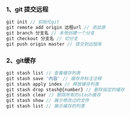 ### 1、git 提交远程

``` javascript
git init // 初始化git
git remote add origin 远程url // 添加源
git branch 分支名 // 本地创建一个分支
git checkout 分支名 // 切分支
git push origin master // 提交到远程库
```

### 2、git缓存

``` javascript
git stash list // 查看缓存列表
git stash save '内容' // 缓存并标注注释
git stash apply index // 释放缓存列表
git stash drop stash@{number} // 删除指定的缓存
git stash clear // 删除所有的stash缓存
git stash show // 展示修改过的文件
git stash list // 展示缓存的列表
```

